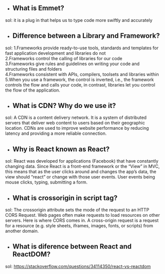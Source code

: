 - ## What is Emmet? <br/>
sol: it is a plug in that helps us to type code more swiftly and accurately <br/>
- ## Difference between a Library and Framework? <br/>
sol: 1.Frameworks provide ready-to-use tools, standards and templates for fast application development and libraries do not<br/>
     2.Frameworks control the calling of libraries for our code <br/>
     3.Frameworks give rules and guidelines on writing your code and structuring files and folders <br/>
     4.Frameworks consistent with APIs, compilers, toolsets and libraries within <br/>
     5.When you use a framework, the control is inverted, i.e., the framework controls the flow and calls your code, in contrast, libraries let you control the flow of         the application. <br/>
- ## What is CDN? Why do we use it? <br/>
sol: A CDN is a content delivery network. It is a system of distributed servers that deliver web content to users based on their geographic location. CDNs are used to improve website performance by reducing latency and providing a more reliable connection. <br/>
- ## Why is React known as React? <br/>
sol: React was developed for applications (Facebook) that have constantly changing data. Since React is a front-end framework or the “View” in MVC, this means that as the user clicks around and changes the app’s data, the view should “react” or change with those user events. User events being mouse clicks, typing, submitting a form.
- ## What is crossorigin in script tag? <br/>
sol: The crossorigin attribute sets the mode of the request to an HTTP CORS Request. Web pages often make requests to load resources on other servers. Here is where CORS comes in. A cross-origin request is a request for a resource (e.g. style sheets, iframes, images, fonts, or scripts) from another domain. <br/>
- ## What is diference between React and ReactDOM? <br/>
sol: https://stackoverflow.com/questions/34114350/react-vs-reactdom <br/>

